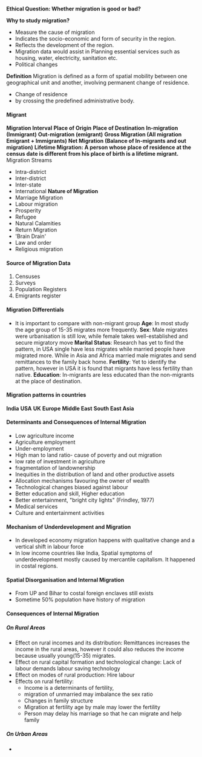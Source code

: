 **Ethical Question: Whether migration is good or bad?**

**Why to study migration?**
- Measure the cause of migration
- Indicates the socio-economic and form of security in the region.
- Reflects the development of the region.
- Migration data would assist in Planning essential services such as housing, water, electricity, sanitation etc.
- Political changes

**Definition**
Migration is defined as a form of spatial mobility between one geographical unit and another, involving permanent change of residence.
- Change of residence
- by crossing the predefined administrative body.
#### Migrant
**Migration Interval**
**Place of Origin**
**Place of Destination**
**In-migration (Immigrant)**
**Out-migration (emigrant)**
**Gross Migration (All migration Emigrant + Immigrants)**
**Net Migration (Balance of In-migrants and out migration)**
**Lifetime Migration: A person whose place of residence at the census date is different from his place of birth is a lifetime migrant.**
Migration Streams
- Intra-district
- Inter-district
- Inter-state
- International
**Nature of Migration**
- Marriage Migration 
- Labour migration
- Prosperity 
- Refugee
- Natural Calamities
- Return Migration
- 'Brain Drain'
- Law and order
- Religious migration
#### Source of Migration Data
1. Censuses
2. Surveys
3. Population Registers
4. Emigrants register
#### Migration Differentials
- It is important to compare with non-migrant group
**Age**: In most study the age group of 15-35 migrates more frequently.
**Sex**: Male migrates were urbanisation is still low, while female takes well-established and secure migratory move
**Marital Status**: Research has yet to find the pattern, in USA single have less migrates while married people have migrated more. While in Asia and Africa married male migrates and send remittances to the family back home.
**Fertility**: Yet to identify the pattern, however in USA it is found that migrants have less fertility than native.
**Education**: In-migrants are less educated than the non-migrants at the place of destination.
#### Migration patterns in countries
**India**
**USA**
**UK**
**Europe**
**Middle East**
**South East Asia**
#### Determinants and Consequences of Internal Migration
- Low agriculture income
- Agriculture employment
- Under-employment
- High man to land ratio- cause of poverty and out migration
- low rate of investment in agriculture
- fragmentation of landownership
- Inequities in the distribution of land and other productive assets
- Allocation mechanisms favouring the owner of wealth
- Technological changes biased against labour
- Better education and skill, Higher education
- Better entertainment, "bright city lights" (Frindley, 1977)
- Medical services
- Culture and entertainment activities
#### Mechanism of Underdevelopment and Migration
- In developed economy migration happens with qualitative change and a vertical shift in labour force
- In low income countries like India, Spatial symptoms of underdevelopment mostly caused by mercantile capitalism. It happened in costal regions.
#### Spatial Disorganisation and Internal Migration
- From UP and Bihar to costal foreign enclaves still exists
- Sometime 50% population have history of migration
#### Consequences of Internal Migration
##### On Rural Areas
- Effect on rural incomes and its distribution: Remittances increases the income in the rural areas, however it could also reduces the income because usually young(15-35) migrates.
- Effect on rural capital formation and technological change: Lack of labour demands labour saving technology
- Effect on modes of rural production: Hire labour
- Effects on rural fertility: 
	- Income is a determinants of fertility, 
	- migration of unmarried may imbalance the sex ratio
	- Changes in family structure
	- Migration at fertility age by male may lower the fertility
	- Person may delay his marriage so that he can migrate and help family
##### On Urban Areas
- 
